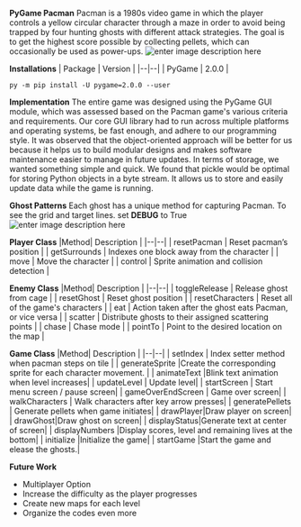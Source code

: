 **PyGame Pacman**
Pacman is a 1980s video game in which the player controls a yellow circular character through a maze in order to avoid being trapped by four hunting ghosts with different attack strategies. The goal is to get the highest score possible by collecting pellets, which can occasionally be used as power-ups.
![enter image description here](https://i.imgur.com/CYrtOh5.png)

**Installations**
| Package | Version |
|--|--|
| PyGame | 2.0.0 |

    py -m pip install -U pygame=2.0.0 --user
    
**Implementation**
The entire game was designed using the PyGame GUI module, which was assessed based on the Pacman game's various criteria and requirements. Our core GUI library had to run across multiple platforms and operating systems, be fast enough, and adhere to our programming style. It was observed that the object-oriented approach will be better for us because it helps us to build modular designs and makes software maintenance easier to manage in future updates. In terms of storage, we wanted something simple and quick. We found that pickle would be optimal for storing Python objects in a byte stream. It allows us to store and easily update data while the game is running.

**Ghost Patterns**
Each ghost has a unique method for capturing Pacman. To see the grid and target lines. set **DEBUG** to True
![enter image description here](https://i.imgur.com/Oz5NZY9.png)

**Player Class**
|Method| Description |
|--|--|
| resetPacman | Reset pacman’s position |
| getSurrounds | Indexes one block away from the character |
| move | Move the character |
| control | Sprite animation and collision detection |

**Enemy Class**
|Method| Description |
|--|--|
| toggleRelease | Release ghost from cage |
| resetGhost | Reset ghost position |
| resetCharacters | Reset all of the game's characters |
| eat | Action taken after the ghost eats Pacman, or vice versa |
| scatter | Distribute ghosts to their assigned scattering points |
| chase | Chase mode |
| pointTo | Point to the desired location on the map |

**Game Class**
|Method| Description |
|--|--|
| setIndex | Index setter method when pacman steps on tile |
| generateSprite |Create the corresponding sprite for each character movement. |
| animateText |Blink text animation when level increases|
| updateLevel | Update level|
| startScreen | Start menu screen / pause screen|
| gameOverEndScreen | Game over screen|
| walkCharacters | Walk characters after key arrow presses|
| generatePellets | Generate pellets when game initiates|
| drawPlayer|Draw player on screen|
| drawGhost|Draw ghost on screen|
| displayStatus|Generate text at center of screen|
| displayNumbers |Display scores, level and remaining lives at the bottom|
| initialize |Initialize the game|
| startGame |Start the game and elease the ghosts.|

**Future Work**
 - Multiplayer Option
- Increase the difficulty as the player progresses	
- Create new maps for each level
- Organize the codes even more
